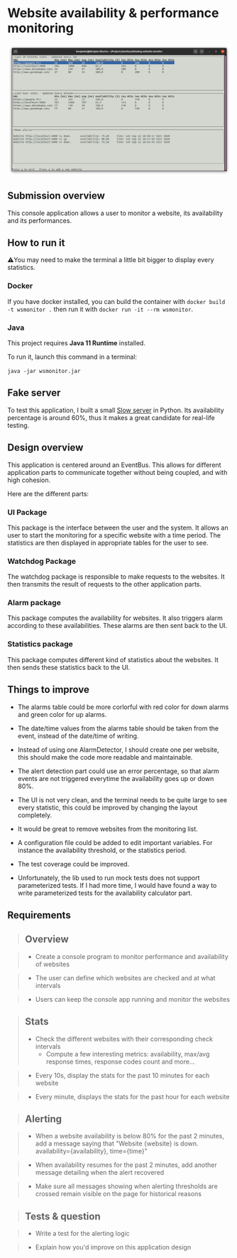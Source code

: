 # Website availability & performance monitoring

![Application screenshot](./screenshot.png)

## Submission overview

This console application allows a user to monitor a website, its availability and its performances.

## How to run it

⚠️You may need to make the terminal a little bit bigger to display every statistics.

### Docker

If you have docker installed, you can build the container with `docker build -t wsmonitor .` then run it with `docker run -it --rm wsmonitor`.

### Java

This project requires **Java 11 Runtime** installed.

To run it, launch this command in a terminal:

`java -jar wsmonitor.jar`

## Fake server

To test this application, I built a small [Slow server](https://gist.github.com/gondyb/19e72e601e72b654af1b02d59d8db833) in Python.
Its availability percentage is around 60%, thus it makes a great candidate for real-life testing.

## Design overview

This application is centered around an EventBus. This allows for different application parts to communicate together without being coupled, and with high cohesion.

Here are the different parts:

### UI Package

This package is the interface between the user and the system. It allows an user to start the monitoring for a specific website with a time period.
The statistics are then displayed in appropriate tables for the user to see.

### Watchdog Package

The watchdog package is responsible to make requests to the websites. It then transmits the result of requests to the other application parts.

### Alarm package

This package computes the availability for websites. It also triggers alarm according to these availabilities. These alarms are then sent back to the UI.

### Statistics package

This package computes different kind of statistics about the websites. It then sends these statistics back to the UI.

## Things to improve

* The alarms table could be more corlorful with red color for down alarms and green color for up alarms.

* The date/time values from the alarms table should be taken from the event, instead of the date/time of writing.

* Instead of using one AlarmDetector, I should create one per website, this should make the code more readable and maintainable.

* The alert detection part could use an error percentage, so that alarm events are not triggered everytime the availability goes up or down 80%.

* The UI is not very clean, and the terminal needs to be quite large to see every statistic, this could be improved by changing the layout completely.

* It would be great to remove websites from the monitoring list.

* A configuration file could be added to edit important variables. For instance the availability threshold, or the statistics period.

* The test coverage could be improved.

* Unfortunately, the lib used to run mock tests does not support parameterized tests. If I had more time, I would have found a way to write parameterized tests for the availability calculator part.

## Requirements

> ## Overview

> * Create a console program to monitor performance and availability of websites

> * The user can define which websites are checked and at what intervals

> * Users can keep the console app running and monitor the websites

> ## Stats
> * Check the different websites with their corresponding check intervals
>   * Compute a few interesting metrics: availability, max/avg response times, response codes count and more...

> * Every 10s, display the stats for the past 10 minutes for each website

> * Every minute, displays the stats for the past hour for each website

> ## Alerting

> * When a website availability is below 80% for the past 2 minutes, add a message saying that "Website {website} is down. availability={availability}, time={time}"

> * When availability resumes for the past 2 minutes, add another message detailing when the alert recovered

> * Make sure all messages showing when alerting thresholds are crossed remain visible on the page for historical reasons

> ## Tests & question

> * Write a test for the alerting logic

> * Explain how you'd improve on this application design
